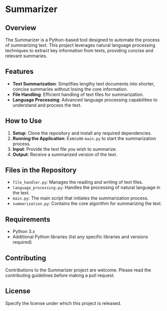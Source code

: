 # Summarizer

## Overview
The Summarizer is a Python-based tool designed to automate the process of summarizing text. This project leverages natural language processing techniques to extract key information from texts, providing concise and relevant summaries.

## Features
- **Text Summarization**: Simplifies lengthy text documents into shorter, concise summaries without losing the core information.
- **File Handling**: Efficient handling of text files for summarization.
- **Language Processing**: Advanced language processing capabilities to understand and process the text.

## How to Use
1. **Setup**: Clone the repository and install any required dependencies.
2. **Running the Application**: Execute `main.py` to start the summarization process.
3. **Input**: Provide the text file you wish to summarize.
4. **Output**: Receive a summarized version of the text.

## Files in the Repository
- `file_handler.py`: Manages the reading and writing of text files.
- `language_processing.py`: Handles the processing of natural language in the text.
- `main.py`: The main script that initiates the summarization process.
- `summarization.py`: Contains the core algorithm for summarizing the text.

## Requirements
- Python 3.x
- Additional Python libraries (list any specific libraries and versions required)

## Contributing
Contributions to the Summarizer project are welcome. Please read the contributing guidelines before making a pull request.

## License
Specify the license under which this project is released.
